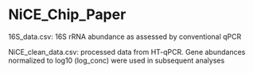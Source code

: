 # NiCE_Chip_Paper


16S_data.csv: 16S rRNA abundance as assessed by conventional qPCR


NiCE_clean_data.csv: processed data from HT-qPCR. Gene abundances normalized to log10 (log_conc) were used in subsequent analyses
